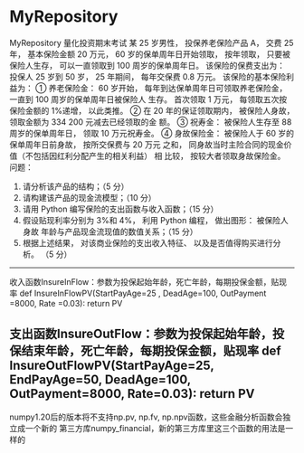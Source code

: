 # MyRepository
MyRepository
量化投资期末考试
某 25 岁男性， 投保养老保险产品 A， 交费 25 年， 基本保险金额 20 万元，
60 岁的保单周年日开始领取， 按年领取， 只要被保险人生存， 可以一直领取到
100 周岁的保单周年日。 该保险的保费支出为： 投保人 25 岁到 50 岁， 25 年期间，
每年交保费 0.8 万元。 该保险的基本保险利益为： ① 养老保险金： 60 岁开始，
每年到达保单周年日可领取养老保险金， 一直到 100 周岁的保单周年日被保险人
生存。 首次领取 1 万元， 每领取五次按保险金额的 1%递增， 以此类推。 ② 在
20 年的保证领取期内， 被保险人身故， 领取金额为 334 200 元减去已经领取的金
额。 ③ 祝寿金： 被保险人生存至 88 周岁的保单周年日， 领取 10 万元祝寿金。
④ 身故保险金： 被保险人于 60 岁的保单周年日前身故， 按所交保费与 20 万元
之和， 同身故当时主险合同的现金价值（不包括因红利分配产生的相关利益） 相
比较， 按较大者领取身故保险金。
问题：
1. 请分析该产品的结构；（5 分）
2. 请构建该产品的现金流模型；（10 分）
3. 请用 Python 编写保险的支出函数与收入函数；（15 分）
4. 假设贴现利率分别为 3%和 4%， 利用 Python 编程， 做出图形： 被保险人身故
年龄与产品现金流现值的数值关系；（15 分）
5. 根据上述结果， 对该商业保险的支出收入特征、 以及是否值得购买进行分析。
（5 分）
-------------------------------------------------------------------------------
收入函数InsureInFlow：参数为投保起始年龄，死亡年龄，每期投保金额，贴现率
def InsureInFlowPV(StartPayAge=25 , DeadAge=100, OutPayment =8000, Rate =0.03):
    return PV
    
支出函数InsureOutFlow：参数为投保起始年龄，投保结束年龄，死亡年龄，每期投保金额，贴现率
def InsureOutFlowPV(StartPayAge=25, EndPayAge=50, DeadAge=100, OutPayment=8000, Rate=0.03):
    return PV
--------------------------------------------------------------------------------
numpy1.20后的版本将不支持np.pv, np.fv, np.npv函数，这些金融分析函数会独立成一个新的
第三方库numpy_financial，新的第三方库里这三个函数的用法是一样的
